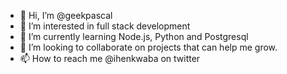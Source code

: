 - 👋 Hi, I’m @geekpascal
- 👀 I’m interested in full stack development
- 🌱 I’m currently learning Node.js, Python and Postgresql
- 💞️ I’m looking to collaborate on projects that can help me grow.
- 📫 How to reach me @ihenkwaba on twitter

<!---
geekpascal/geekpascal is a ✨ special ✨ repository because its `README.md` (this file) appears on your GitHub profile.
You can click the Preview link to take a look at your changes.
--->
